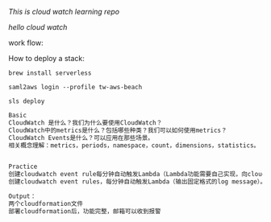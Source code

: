 *This is cloud watch learning repo*

*hello cloud watch*

work flow:

How to deploy a stack:
```shell
brew install serverless
```

```shell
saml2aws login --profile tw-aws-beach
```

```shell
sls deploy
```


```html
Basic
CloudWatch 是什么？我们为什么要使用CloudWatch？
CloudWatch中的metrics是什么？包括哪些种类？我们可以如何使用metrics？
CloudWatch Events是什么？可以应用在那些场景。
相关概念理解：metrics，periods，namespace，count，dimensions，statistics。


Practice
创建cloudwatch event rule每分钟自动触发Lambda（Lambda功能需要自己实现，向cloudwatch metrics里push自定义的metrics），设置alarm检测task中定义的metric，自定义并监控条件使alarm触发阈值，alarm触发SNS，SNS发告警到邮箱。
创建cloudwatch event rules，每分钟自动触发Lambda（输出固定格式的log message）。为lambda log创建metric filter，匹配log message，创建新的metric，自定义并监控条件使alarm触发阈值，alarm出发SNS，SNS发告警到邮箱。	

Output：
两个cloudformation文件
部署cloudformation后，功能完整，邮箱可以收到报警

```
